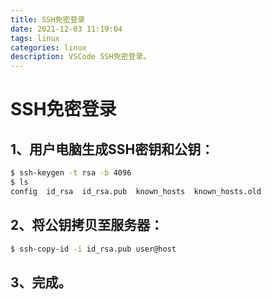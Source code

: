 ```yaml
---
title: SSH免密登录
date: 2021-12-03 11:19:04
tags: linux
categories: linux
description: VSCode SSH免密登录。
---
```


# SSH免密登录
## **1、用户电脑生成SSH密钥和公钥：**

```bash
$ ssh-keygen -t rsa -b 4096 
$ ls
config  id_rsa  id_rsa.pub  known_hosts  known_hosts.old
```
## **2、将公钥拷贝至服务器：**

```bash
$ ssh-copy-id -i id_rsa.pub user@host
```
## **3、完成。**
